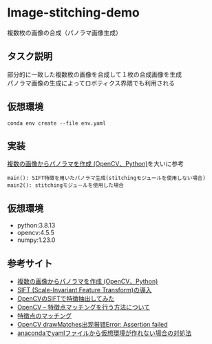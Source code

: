 # Image-stitching-demo
複数枚の画像の合成（パノラマ画像生成）

## タスク説明
部分的に一致した複数枚の画像を合成して１枚の合成画像を生成<br>
パノラマ画像の生成によってロボティクス界隈でも利用される

## 仮想環境
```
conda env create --file env.yaml
```

## 実装
[複数の画像からパノラマを作成 (OpenCV、Python)](https://www.qoosky.io/techs/dea950ec9a)を大いに参考
```
main(): SIFT特徴を用いたパノラマ生成(stitchingモジュールを使用しない場合)
main2(): stitchingモジュールを使用した場合
```

## 仮想環境
- python:3.8.13
- opencv:4.5.5
- numpy:1.23.0

## 参考サイト
- [複数の画像からパノラマを作成 (OpenCV、Python)](https://www.qoosky.io/techs/dea950ec9a)
- [SIFT (Scale-Invariant Feature Transform)の導入](http://labs.eecs.tottori-u.ac.jp/sd/Member/oyamada/OpenCV/html/py_tutorials/py_feature2d/py_sift_intro/py_sift_intro.html)
- [OpenCVのSIFTで特徴抽出してみた](https://qiita.com/tatsuya11bbs/items/225634d352de09206a8f)
- [OpenCV – 特徴点マッチングを行う方法について](https://pystyle.info/opencv-feature-matching/)
- [特徴点のマッチング](http://labs.eecs.tottori-u.ac.jp/sd/Member/oyamada/OpenCV/html/py_tutorials/py_feature2d/py_matcher/py_matcher.html)
- [OpenCV drawMatches出现报错Error: Assertion failed](https://blog.csdn.net/Owen_Suen/article/details/105077923)
- [anacondaでyamlファイルから仮想環境が作れない場合の対処法](https://qiita.com/hayato1130/items/676894f7e7dd0e9fe527)